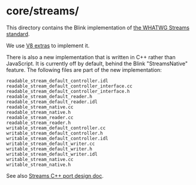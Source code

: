 # core/streams/

This directory contains the Blink implementation of [the WHATWG Streams
standard][1].

We use [V8 extras][2] to implement it.

There is also a new implementation that is written in C++ rather than
JavaScript. It is currently off by default, behind the Blink "StreamsNative"
feature. The following files are part of the new implementation:

    readable_stream_default_controller.idl
    readable_stream_default_controller_interface.cc
    readable_stream_default_controller_interface.h
    readable_stream_default_reader.h
    readable_stream_default_reader.idl
    readable_stream_native.cc
    readable_stream_native.h
    readable_stream_reader.cc
    readable_stream_reader.h
    writable_stream_default_controller.cc
    writable_stream_default_controller.h
    writable_stream_default_controller.idl
    writable_stream_default_writer.cc
    writable_stream_default_writer.h
    writable_stream_default_writer.idl
    writable_stream_native.cc
    writable_stream_native.h

See also [Streams C++ port design doc][3].

[1]: https://streams.spec.whatwg.org/
[2]: https://docs.google.com/document/d/1AT5-T0aHGp7Lt29vPWFr2-qG8r3l9CByyvKwEuA8Ec0
[3]: https://docs.google.com/document/d/1n0IIRmJb0R-DFc2IhhJfS2-LUwl6iKSBNaR0klr3o40/edit
